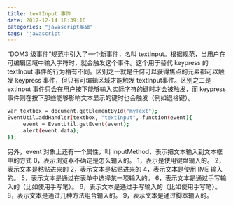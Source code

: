 ```yaml
---
title: textInput 事件
date: 2017-12-14 18:39:16
categories: "javascript基础"
tags: 'javascript'
---
```

“DOM3 级事件”规范中引入了一个新事件，名叫 textInput。根据规范，当用户在可编辑区域中输入字符时，就会触发这个事件。这个用于替代 keypress 的 textInput 事件的行为稍有不同。区别之一就是任何可以获得焦点的元素都可以触发 keypress 事件，但只有可编辑区域才能触发 textInput事件。区别之二是 extInput 事件只会在用户按下能够输入实际字符的键时才会被触发，而 keypress事件则在按下那些能够影响文本显示的键时也会触发（例如退格键）。
<!-- more -->
``` bash
var textbox = document.getElementById("myText");
EventUtil.addHandler(textbox, "textInput", function(event){
	 event = EventUtil.getEvent(event);
	 alert(event.data);
}); 
```
另外，event 对象上还有一个属性，叫 inputMethod，表示把文本输入到文本框中的方式
0，表示浏览器不确定是怎么输入的。
1，表示是使用键盘输入的。
2，表示文本是粘贴进来的
2，表示文本是粘贴进来的
4，表示文本是使用 IME 输入的。
5，表示文本是通过在表单中选择某一项输入的。
6，表示文本是通过手写输入的（比如使用手写笔）。
6，表示文本是通过手写输入的（比如使用手写笔）。
8，表示文本是通过几种方法组合输入的。
9，表示文本是通过脚本输入的。